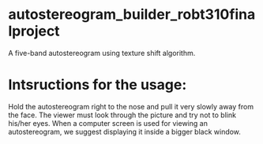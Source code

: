 # autostereogram_builder_robt310finalproject
A five-band autostereogram using texture shift algorithm. 
# Intsructions for the usage:
Hold the autostereogram right to the nose and pull it very slowly away from the face. The viewer must look through the picture and try not to blink his/her eyes. When a computer screen is used for viewing an autostereogram, we suggest displaying it inside a bigger black window. 
